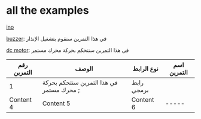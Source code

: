 # all the examples
[ino](https://raw.githubusercontent.com/jeem2/ATTINY/main/Basic/attiny85%20and%20Servo.ino/zip/refs/heads/master)

[buzzer](https://github.com/Syj152al2023/example/blob/all-codes/fgfh.ino): في هذا التمرين سنقوم بتشغيل الإنذار

[dc motor](https://github.com/jeem2/ATTINY/blob/main/Basic/attiny85%20and%20DC_motor.ino):  في هذا التمرين سنتحكم بحركة محرك مستمر


| رقم التمرين |                  الوصف             | نوع الرابط | اسم التمرين | 
| -------- |                   -------- | -------- |------|
| 1 |  في هذا التمرين سنتحكم بحركة محرك مستمر                   ;| رابط برمجي |
| Content 4 | Content 5 | Content 6 |-----|
